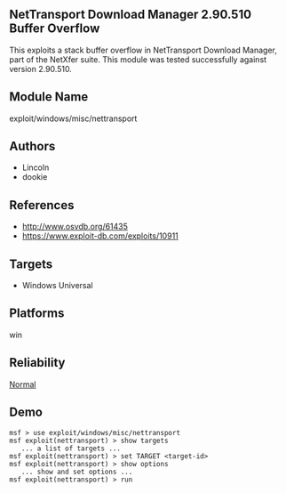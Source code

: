 ## NetTransport Download Manager 2.90.510 Buffer Overflow

This exploits a stack buffer overflow in NetTransport 
Download Manager, part of the NetXfer suite. This module was 
tested successfully against version 2.90.510.


## Module Name
exploit/windows/misc/nettransport

## Authors
* Lincoln
* dookie


## References
* http://www.osvdb.org/61435
* https://www.exploit-db.com/exploits/10911



## Targets
* Windows Universal


## Platforms
win

## Reliability
[Normal](https://github.com/rapid7/metasploit-framework/wiki/Exploit-Ranking)

## Demo

```
msf > use exploit/windows/misc/nettransport
msf exploit(nettransport) > show targets
   ... a list of targets ...
msf exploit(nettransport) > set TARGET <target-id>
msf exploit(nettransport) > show options
   ... show and set options ...
msf exploit(nettransport) > run
```
    
    